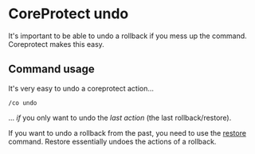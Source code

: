 # CoreProtect undo

It's important to be able to undo a rollback if you mess up the command.
Coreprotect makes this easy.

## Command usage

It's very easy to undo a coreprotect action...

```
/co undo
```

... *if* you only want to undo the *last action* (the last rollback/restore).

If you want to undo a rollback from the past, you need to use the
[restore](./restore.md) command. Restore essentially undoes the actions of a
rollback.

